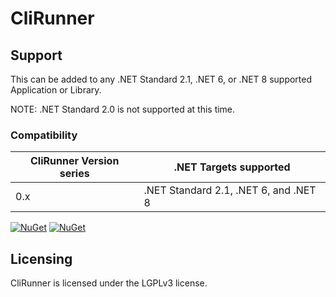 # CliRunner

## Support 
This can be added to any .NET Standard 2.1, .NET 6, or .NET 8 supported Application or Library.

NOTE: .NET Standard 2.0 is not supported at this time.

### Compatibility 

| CliRunner Version series | .NET Targets supported | 
|-|-|
| 0.x | .NET Standard 2.1, .NET 6, and .NET 8 |

[![NuGet](https://img.shields.io/nuget/v/CliRunner.svg)](https://www.nuget.org/packages/CliRunner/) 
[![NuGet](https://img.shields.io/nuget/dt/CliRunner.svg)](https://www.nuget.org/packages/CliRunner/)

## Licensing
CliRunner is licensed under the LGPLv3 license.
